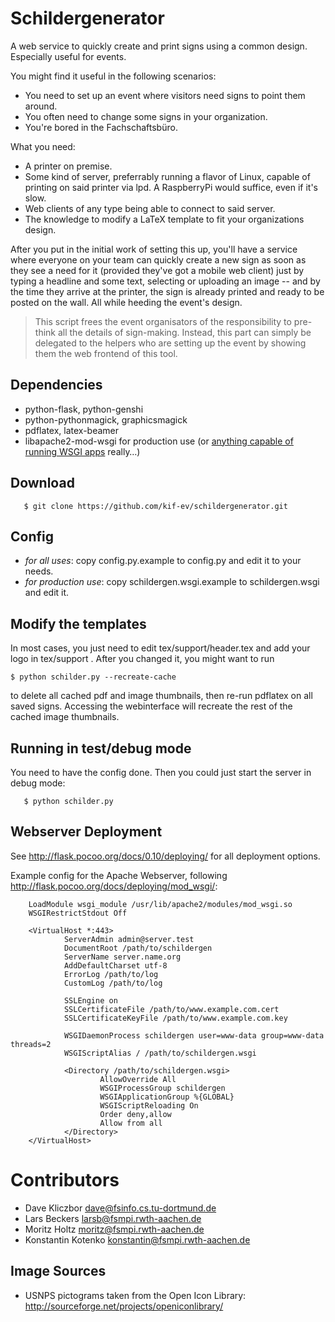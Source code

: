 Schildergenerator
=================

A web service to quickly create and print signs using a common design.
Especially useful for events.

You might find it useful in the following scenarios:
  
  * You need to set up an event where visitors need signs to point them around.
  * You often need to change some signs in your organization.
  * You're bored in the Fachschaftsbüro.

What you need:

  * A printer on premise.
  * Some kind of server, preferrably running a flavor of Linux, capable of printing
    on said printer via lpd. A RaspberryPi would suffice, even if it's slow.
  * Web clients of any type being able to connect to said server.
  * The knowledge to modify a LaTeX template to fit your organizations design.

After you put in the initial work of setting this up, you'll have a service 
where everyone on your team can quickly create a new sign as soon as they see a
need for it (provided they've got a mobile web client) just by typing a headline
and some text, selecting or uploading an image -- and by the time they arrive at
the printer, the sign is already printed and ready to be posted on the wall. All
while heeding the event's design.

> This script frees the event organisators of the responsibility to pre-think
> all the details of sign-making. Instead, this part can simply be delegated to 
> the helpers who are setting up the event by showing them the web frontend of
> this tool.


Dependencies
------------

  * python-flask, python-genshi 
  * python-pythonmagick, graphicsmagick
  * pdflatex, latex-beamer
  * libapache2-mod-wsgi for production use 
    (or [anything capable of running WSGI apps](http://wsgi.readthedocs.org/en/latest/servers.html) really…)


Download
--------

       $ git clone https://github.com/kif-ev/schildergenerator.git


Config
------

  * *for all uses*: copy config.py.example to config.py and edit it to your needs.
  * *for production use*: copy schildergen.wsgi.example to schildergen.wsgi and edit it.


Modify the templates
--------------------

In most cases, you just need to edit  tex/support/header.tex  and add your logo
in  tex/support . After you changed it, you might want to run

	$ python schilder.py --recreate-cache

to delete all cached pdf and image thumbnails, then re-run pdflatex on all 
saved signs. Accessing the webinterface will recreate the rest of the cached 
image thumbnails.


Running in test/debug mode
--------------------------

You need to have the config done. Then you could just start the server in debug mode:

       $ python schilder.py


Webserver Deployment
--------------------

See http://flask.pocoo.org/docs/0.10/deploying/ for all deployment options.

Example config for the Apache Webserver, following http://flask.pocoo.org/docs/deploying/mod_wsgi/:

        LoadModule wsgi_module /usr/lib/apache2/modules/mod_wsgi.so
        WSGIRestrictStdout Off

        <VirtualHost *:443>
                ServerAdmin admin@server.test
                DocumentRoot /path/to/schildergen
                ServerName server.name.org
                AddDefaultCharset utf-8
                ErrorLog /path/to/log
                CustomLog /path/to/log
                
                SSLEngine on
                SSLCertificateFile /path/to/www.example.com.cert
                SSLCertificateKeyFile /path/to/www.example.com.key

                WSGIDaemonProcess schildergen user=www-data group=www-data threads=2
                WSGIScriptAlias / /path/to/schildergen.wsgi

                <Directory /path/to/schildergen.wsgi>
                        AllowOverride All
                        WSGIProcessGroup schildergen
                        WSGIApplicationGroup %{GLOBAL}
                        WSGIScriptReloading On
                        Order deny,allow
                        Allow from all
                </Directory>
        </VirtualHost>

Contributors
============

  * Dave Kliczbor <dave@fsinfo.cs.tu-dortmund.de>
  * Lars Beckers <larsb@fsmpi.rwth-aachen.de>
  * Moritz Holtz <moritz@fsmpi.rwth-aachen.de>
  * Konstantin Kotenko <konstantin@fsmpi.rwth-aachen.de>

Image Sources
-------------

  * USNPS pictograms taken from the Open Icon Library: http://sourceforge.net/projects/openiconlibrary/

